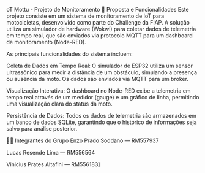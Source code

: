 oT Mottu - Projeto de Monitoramento
📝 Proposta e Funcionalidades
Este projeto consiste em um sistema de monitoramento de IoT para motocicletas, desenvolvido como parte do Challenge da FIAP. A solução utiliza um simulador de hardware (Wokwi) para coletar dados de telemetria em tempo real, que são enviados via protocolo MQTT para um dashboard de monitoramento (Node-RED).

As principais funcionalidades do sistema incluem:

Coleta de Dados em Tempo Real: O simulador de ESP32 utiliza um sensor ultrassônico para medir a distância de um obstáculo, simulando a presença ou ausência da moto. Os dados são enviados via MQTT para um broker.

Visualização Interativa: O dashboard no Node-RED exibe a telemetria em tempo real através de um medidor (gauge) e um gráfico de linha, permitindo uma visualização clara do status da moto.

Persistência de Dados: Todos os dados de telemetria são armazenados em um banco de dados SQLite, garantindo que o histórico de informações seja salvo para análise posterior.


👩‍💻 Integrantes do Grupo
Enzo Prado Soddano — RM557937

Lucas Resende Lima — RM556564

Vinicius Prates Altafini — RM556183]
